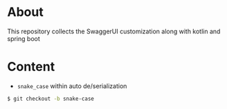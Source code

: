 # About
This repository collects the SwaggerUI customization along with kotlin and spring boot

# Content
- `snake_case` within auto de/serialization
```bash
$ git checkout -b snake-case
```
